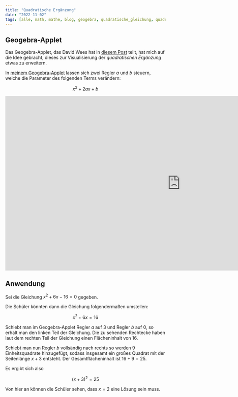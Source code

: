 ```yaml
---
title: "Quadratische Ergänzung"
date: "2022-11-02"
tags: [alle, math, mathe, blog, geogebra, quadratische_gleichung, quadratische_ergänzung, completing_the_square, square]
---
```


## Geogebra-Applet

Das Geogebra-Applet, das David Wees hat in [diesem Post](https://davidwees.com/content/how-to-use-technology-with-only-one-computer/) teilt, hat mich auf die Idee gebracht, dieses zur Visualisierung der *quadratischen Ergänzung* etwas zu erweitern.

In [meinem Geogebra-Applet](https://www.geogebra.org/m/NsZVkvJu) lassen sich zwei Regler $a$ und $b$ steuern, welche die Parameter des folgenden Terms verändern:

$$x^2+2ax+b$$

<iframe scrolling="no" src="https://www.geogebra.org/material/iframe/id/NsZVkvJu/width/1100/height/550/border/888888/sfsb/true/smb/false/stb/false/stbh/false/ai/false/asb/false/sri/false/rc/false/ld/false/sdz/false/ctl/false" width="1100px" height="550px" style="border:0px;"> </iframe>

## Anwendung

Sei die Gleichung  $x^2+6x-16=0$  gegeben.

Die Schüler könnten dann die Gleichung folgendermaßen umstellen: 

$$x^2+6x=16$$

Schiebt man im Geogebra-Applet Regler $a$ auf 3 und Regler $b$ auf 0, so erhält man den linken Teil der Gleichung. Die zu sehenden Rechtecke haben laut dem rechten Teil der Gleichung einen Flächeninhalt von 16.

Schiebt man nun Regler $b$ vollsändig nach rechts so werden $9$ Einheitsquadrate hinzugefügt, sodass insgesamt ein großes Quadrat mit der Seitenlänge $x+3$ entsteht. Der Gesamtflächeninhalt ist $16+9=25$.

Es ergibt sich also 

$$(x+3)^{2}=25$$

Von hier an können die Schüler sehen, dass $x=2$ eine Lösung sein muss. 